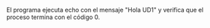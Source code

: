 El programa ejecuta echo con el mensaje "Hola UD1" y verifica que el proceso termina con el código 0.